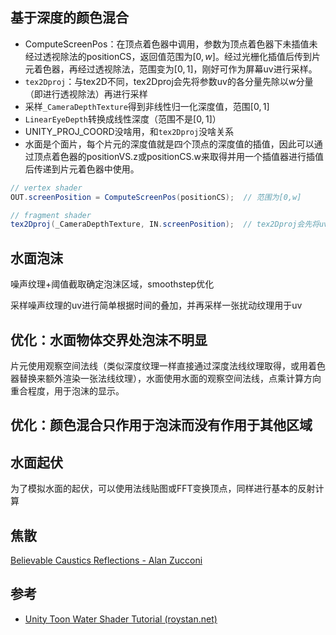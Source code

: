 ## 基于深度的颜色混合

- ComputeScreenPos：在顶点着色器中调用，参数为顶点着色器下未插值未经过透视除法的positionCS，返回值范围为$[0,w]$。经过光栅化插值后传到片元着色器，再经过透视除法，范围变为$[0,1]$，刚好可作为屏幕uv进行采样。
- `tex2Dproj`：与tex2D不同，tex2Dproj会先将参数uv的各分量先除以w分量（即进行透视除法）再进行采样
- 采样`_CameraDepthTexture`得到非线性归一化深度值，范围$[0,1]$
- `LinearEyeDepth`转换成线性深度（范围不是$[0,1]$）
- UNITY_PROJ_COORD没啥用，和`tex2Dproj`没啥关系
- 水面是个面片，每个片元的深度值就是四个顶点的深度值的插值，因此可以通过顶点着色器的positionVS.z或positionCS.w来取得并用一个插值器进行插值后传递到片元着色器中使用。

``` glsl
// vertex shader
OUT.screenPosition = ComputeScreenPos(positionCS);  // 范围为[0,w]

// fragment shader
tex2Dproj(_CameraDepthTexture, IN.screenPosition);  // tex2Dproj会先将uv先除以w再进行采样，即使用范围为[0,1]的uv进行采样
```

## 水面泡沫

噪声纹理+阈值截取确定泡沫区域，smoothstep优化

采样噪声纹理的uv进行简单根据时间的叠加，并再采样一张扰动纹理用于uv

## 优化：水面物体交界处泡沫不明显

片元使用观察空间法线（类似深度纹理一样直接通过深度法线纹理取得，或用着色器替换来额外渲染一张法线纹理），水面使用水面的观察空间法线，点乘计算方向重合程度，用于泡沫的显示。

## 优化：颜色混合只作用于泡沫而没有作用于其他区域



## 水面起伏

为了模拟水面的起伏，可以使用法线贴图或FFT变换顶点，同样进行基本的反射计算

## 焦散

[Believable Caustics Reflections - Alan Zucconi](https://www.alanzucconi.com/2019/09/13/believable-caustics-reflections/)

## 参考

- [Unity Toon Water Shader Tutorial (roystan.net)](https://roystan.net/articles/toon-water/)